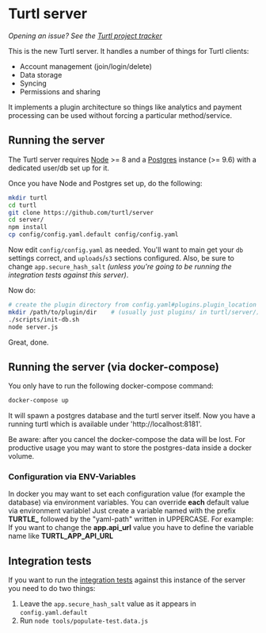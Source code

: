 # Turtl server

_Opening an issue? See the [Turtl project tracker](https://github.com/turtl/project-tracker/issues)_

This is the new Turtl server. It handles a number of things for Turtl clients:

- Account management (join/login/delete)
- Data storage
- Syncing
- Permissions and sharing

It implements a plugin architecture so things like analytics and payment
processing can be used without forcing a particular method/service.

## Running the server

The Turtl server requires [Node](https://nodejs.org/) >= 8 and a [Postgres](https://www.postgresql.org/)
instance (>= 9.6) with a dedicated user/db set up for it.

Once you have Node and Postgres set up, do the following:

```sh
mkdir turtl
cd turtl
git clone https://github.com/turtl/server
cd server/
npm install
cp config/config.yaml.default config/config.yaml
```

Now edit `config/config.yaml` as needed.
You'll want to main get your `db` settings correct, and `uploads`/`s3` sections
configured. Also, be sure to change `app.secure_hash_salt` _(unless you're going
to be running the integration tests against this server)_.

Now do:

```sh
# create the plugin directory from config.yaml#plugins.plugin_location
mkdir /path/to/plugin/dir    # (usually just plugins/ in turtl/server/)
./scripts/init-db.sh
node server.js
```

Great, done.

## Running the server (via docker-compose)

You only have to run the following docker-compose command:

```sh
docker-compose up
```

It will spawn a postgres database and the turtl server itself. Now you have a running turtl 
which is available under 'http://localhost:8181'. 

Be aware: after you cancel the docker-compose the data will be lost. For productive usage you may want
to store the postgres-data inside a docker volume.

### Configuration via ENV-Variables
In docker you may want to set each configuration value (for example the database) via environment
variables. You can override **each** default value via environment variable! Just create a variable named
with the prefix **TURTLE_** followed by the "yaml-path" written in UPPERCASE. For example: If you want
to change the **app.api_url** value you have to define the variable name like **TURTL_APP_API_URL**

## Integration tests

If you want to run the [integration tests](https://github.com/turtl/core-rs/tree/master/integration-tests)
against this instance of the server you need to do two things:

1. Leave the `app.secure_hash_salt` value as it appears in `config.yaml.default`
2. Run `node tools/populate-test.data.js`

